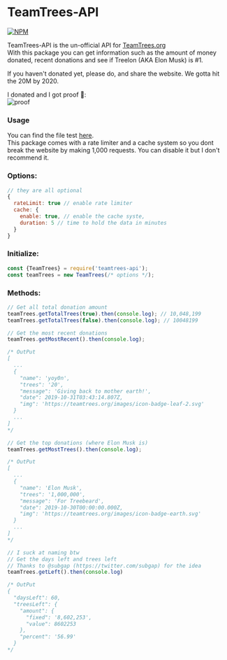 # TeamTrees-API

[![NPM](https://nodei.co/npm/teamtrees-api.png)](https://www.npmjs.com/package/teamtrees-api)

TeamTrees-API is the un-official API for [TeamTrees.org](https://teamtrees.org/)\
With this package you can get information such as the amount of money donated, recent donations
and see if Treelon (AKA Elon Musk) is #1.

If you haven't donated yet, please do, and share the website. We gotta hit the 20M by 2020.

I donated and I got proof 👀:\
![proof](https://i.imgur.com/PfdZeti.png)

### Usage
You can find the file test [here](https://github.com/Jacxk/TeamTrees-API/blob/master/test.js).\
This package comes with a rate limiter and a cache system so you dont break the website by making 1,000 requests.
You can disable it but I don't recommend it.

### Options:
```js
// they are all optional
{
  rateLimit: true // enable rate limiter
  cache: {
    enable: true, // enable the cache syste,
    duration: 5 // time to hold the data in minutes
  }
}
```

### Initialize:
```js
const {TeamTrees} = require('teamtrees-api');
const teamTrees = new TeamTrees(/* options */);
```

### Methods:
```js
// Get all total donation amount
teamTrees.getTotalTrees(true).then(console.log); // 10,048,199
teamTrees.getTotalTrees(false).then(console.log); // 10048199

// Get the most recent donations
teamTrees.getMostRecent().then(console.log);

/* OutPut
[
  ...
  {
    "name": 'yoy0n',
    "trees": '20',
    "message": 'Giving back to mother earth!',
    "date": 2019-10-31T03:43:14.807Z,
    "img": 'https://teamtrees.org/images/icon-badge-leaf-2.svg'
  }
  ...
]
*/

// Get the top donations (where Elon Musk is)
teamTrees.getMostTrees().then(console.log);

/* OutPut
[
  ...
  {
    "name": 'Elon Musk',
    "trees": '1,000,000',
    "message": 'For Treebeard',
    "date": 2019-10-30T00:00:00.000Z,
    "img": 'https://teamtrees.org/images/icon-badge-earth.svg'
  }
  ...
]
*/

// I suck at naming btw
// Get the days left and trees left
// Thanks to @subgap (https://twitter.com/subgap) for the idea
teamTrees.getLeft().then(console.log)

/* OutPut
{
  "daysLeft": 60,
  "treesLeft": {
    "amount": {
      "fixed": '8,602,253',
      "value": 8602253
    },
    "percent": '56.99'
  }
*/
```